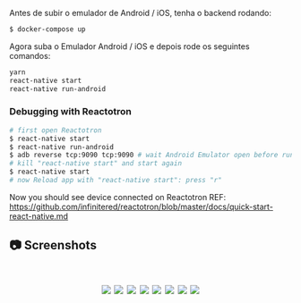 Antes de subir o emulador de Android / iOS, tenha o backend rodando:
```sh
$ docker-compose up
```

Agora suba o Emulador Android / iOS e depois rode os seguintes comandos:

```sh
yarn
react-native start
react-native run-android
```

### Debugging with Reactotron
```sh
# first open Reactotron
$ react-native start
$ react-native run-android
$ adb reverse tcp:9090 tcp:9090 # wait Android Emulator open before run this command
# kill "react-native start" and start again
$ react-native start
# now Reload app with "react-native start": press "r"
```

Now you should see device connected on Reactotron
REF: https://github.com/infinitered/reactotron/blob/master/docs/quick-start-react-native.md

## :camera: Screenshots

<h1 align="center">
  <img src="../.github/login-mobile.png" />
  <img src="../.github/agendamentos-mobile.png" />
  <img src="../.github/prestadores.png" />
  <img src="../.github/horarios.png" />
  <img src="../.github/escolhendo-horario.png" />
  <img src="../.github/confirmacao.png" />
  <img src="../.github/perfil.png" />
  <img src="../.github/perfil2.png" />
</h1>
